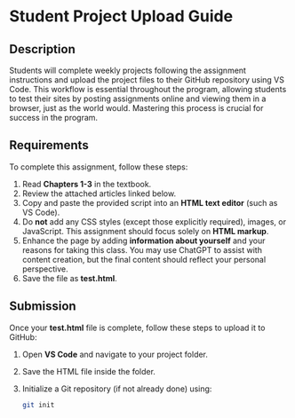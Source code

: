 # Student Project Upload Guide  

## Description  

Students will complete weekly projects following the assignment instructions and upload the project files to their GitHub repository using VS Code. This workflow is essential throughout the program, allowing students to test their sites by posting assignments online and viewing them in a browser, just as the world would. Mastering this process is crucial for success in the program.  

## Requirements  

To complete this assignment, follow these steps:  

1. Read **Chapters 1-3** in the textbook.  
2. Review the attached articles linked below.  
3. Copy and paste the provided script into an **HTML text editor** (such as VS Code).  
4. Do **not** add any CSS styles (except those explicitly required), images, or JavaScript. This assignment should focus solely on **HTML markup**.  
5. Enhance the page by adding **information about yourself** and your reasons for taking this class. You may use ChatGPT to assist with content creation, but the final content should reflect your personal perspective.  
6. Save the file as **test.html**.  

## Submission  

Once your **test.html** file is complete, follow these steps to upload it to GitHub:  

1. Open **VS Code** and navigate to your project folder.  
2. Save the HTML file inside the folder.  
3. Initialize a Git repository (if not already done) using:  

   ```sh
   git init